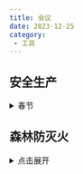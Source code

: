 ```yaml
---
title: 会议
date: 2023-12-25
category:
 - 工具
---
```


## 安全生产
<details>
    <summary>春节</summary>
        要深入学习贯彻党的二十大精神，全面落实习近平总书记关于安全生产的重要指示批示精神，拧紧“责任阀”、拿出“硬举措”，扎实做好春节前后安全防范各项工作，确保人民群众度过安全祥和的新春佳节。<br/>
        要把准安全风险之变，准确把握新形势新任务，突出抓好重点领域安全防范工作，全力维护人民群众生命财产安全。<br/>
        要紧绷事故防范之弦，做好重点行业领域风险防控和隐患排查整治，落实落细企业主体责任，守稳筑牢安全底线。<br/>
        要守好新春佳节之安，不断强化底线思维、极限思维，时刻绷紧神经、加强防范，确保安全过冬、平安过节。<br/>
        要提高防范举措针对性，深入开展安全整治和监管执法，紧盯森林火灾、低温雨雪冰冻灾害、城镇消防、庙会活动等重点领域，做好监测预警、联合会商、风险防控、应急准备等工作，最大限度防范遏制各类事故发生。<br/>
        要提高隐患整治实效性，聚焦道路交通、建筑施工等重点行业，深入开展岁末年初安全生产大排查大整治行动和重大隐患专项整治行动，坚决确保问题隐患整改销号。<br/>
        要提高应急处置快捷性，保持高度戒备，强化应急准备，预置抢险力量，不断提升应急处置能力和本质安全水平，确保一旦发生灾害事故能够迅速出动、高效处置。<br/>
        要知责明责，坚持党政同责、一岗双责，压紧压实辖区属地责任、监管部门监管责任、行业部门管理责任，全面落实生产经营单位负责人安全生产第一责任人责任，推动形成各尽其责、齐抓共管的工作格局。<br/>
        要担当履责，严格落实值班值守等相关工作制度，有效推动各项工作部署到位、落实到人。<br/>
        要严肃问责，对失职渎职行为，造成重大人员伤亡和重大社会影响的，要第一时间查清事故责任、第一时间启动问责程序、第一时间查处责任人员，以严肃追责问责倒逼干部履责、促进工作落实。<br/>
</details>


## 森林防灭火

<details>
  <summary>点击展开</summary>

默认折叠，点击后展开

- 可使用 Markdown 语法

</details>

<Meeting/>

<script setup lang="ts">
import Meeting from "@Meeting";
</script>